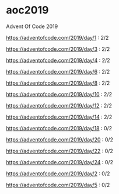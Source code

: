 # aoc2019
Advent Of Code 2019

https://adventofcode.com/2019/day/1 : 2/2

https://adventofcode.com/2019/day/3 : 2/2

https://adventofcode.com/2019/day/4 : 2/2

https://adventofcode.com/2019/day/6 : 2/2

https://adventofcode.com/2019/day/8 : 2/2

https://adventofcode.com/2019/day/10 : 2/2

https://adventofcode.com/2019/day/12 : 2/2

https://adventofcode.com/2019/day/14 : 2/2

https://adventofcode.com/2019/day/18 : 0/2

https://adventofcode.com/2019/day/20 : 0/2

https://adventofcode.com/2019/day/22 : 0/2

https://adventofcode.com/2019/day/24 : 0/2

https://adventofcode.com/2019/day/2 : 0/2

https://adventofcode.com/2019/day/5 : 0/2

